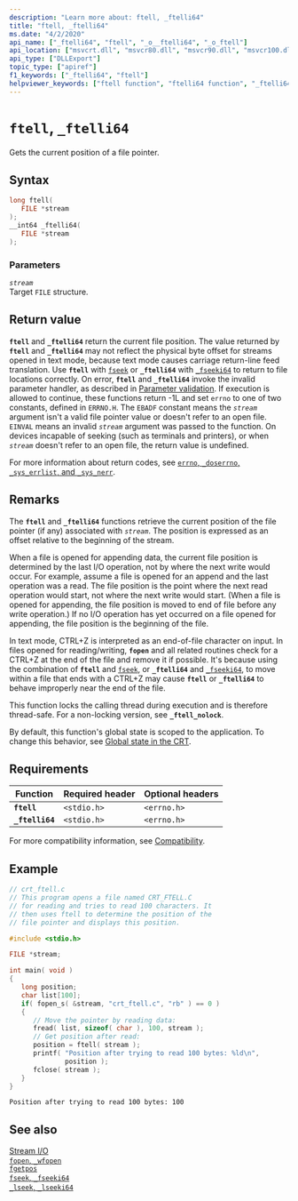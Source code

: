 ```yaml
---
description: "Learn more about: ftell, _ftelli64"
title: "ftell, _ftelli64"
ms.date: "4/2/2020"
api_name: ["_ftelli64", "ftell", "_o__ftelli64", "_o_ftell"]
api_location: ["msvcrt.dll", "msvcr80.dll", "msvcr90.dll", "msvcr100.dll", "msvcr100_clr0400.dll", "msvcr110.dll", "msvcr110_clr0400.dll", "msvcr120.dll", "msvcr120_clr0400.dll", "ucrtbase.dll", "api-ms-win-crt-stdio-l1-1-0.dll"]
api_type: ["DLLExport"]
topic_type: ["apiref"]
f1_keywords: ["_ftelli64", "ftell"]
helpviewer_keywords: ["ftell function", "ftelli64 function", "_ftelli64 function", "file pointers [C++], getting current position", "file pointers [C++]"]
---
```

# `ftell`, `_ftelli64`

Gets the current position of a file pointer.

## Syntax

```C
long ftell(
   FILE *stream
);
__int64 _ftelli64(
   FILE *stream
);
```

### Parameters

*`stream`*\
Target `FILE` structure.

## Return value

**`ftell`** and **`_ftelli64`** return the current file position. The value returned by **`ftell`** and **`_ftelli64`** may not reflect the physical byte offset for streams opened in text mode, because text mode causes carriage return-line feed translation. Use **`ftell`** with [`fseek`](fseek-fseeki64.md) or **`_ftelli64`** with [`_fseeki64`](fseek-fseeki64.md) to return to file locations correctly. On error, **`ftell`** and **`_ftelli64`** invoke the invalid parameter handler, as described in [Parameter validation](../parameter-validation.md). If execution is allowed to continue, these functions return -1L and set `errno` to one of two constants, defined in `ERRNO.H`. The `EBADF` constant means the *`stream`* argument isn't a valid file pointer value or doesn't refer to an open file. `EINVAL` means an invalid *`stream`* argument was passed to the function. On devices incapable of seeking (such as terminals and printers), or when *`stream`* doesn't refer to an open file, the return value is undefined.

For more information about return codes, see [`errno`, `_doserrno`, `_sys_errlist`, and `_sys_nerr`](../errno-doserrno-sys-errlist-and-sys-nerr.md).

## Remarks

The **`ftell`** and **`_ftelli64`** functions retrieve the current position of the file pointer (if any) associated with *`stream`*. The position is expressed as an offset relative to the beginning of the stream.

When a file is opened for appending data, the current file position is determined by the last I/O operation, not by where the next write would occur. For example, assume a file is opened for an append and the last operation was a read. The file position is the point where the next read operation would start, not where the next write would start. (When a file is opened for appending, the file position is moved to end of file before any write operation.) If no I/O operation has yet occurred on a file opened for appending, the file position is the beginning of the file.

In text mode, CTRL+Z is interpreted as an end-of-file character on input. In files opened for reading/writing, **`fopen`** and all related routines check for a CTRL+Z at the end of the file and remove it if possible. It's because using the combination of **`ftell`** and [`fseek`](fseek-fseeki64.md), or **`_ftelli64`** and [`_fseeki64`](fseek-fseeki64.md), to move within a file that ends with a CTRL+Z may cause **`ftell`** or **`_ftelli64`** to behave improperly near the end of the file.

This function locks the calling thread during execution and is therefore thread-safe. For a non-locking version, see **`_ftell_nolock`**.

By default, this function's global state is scoped to the application. To change this behavior, see [Global state in the CRT](../global-state.md).

## Requirements

| Function | Required header | Optional headers |
|---|---|---|
| **`ftell`** | `<stdio.h>` | `<errno.h>` |
| **`_ftelli64`** | `<stdio.h>` | `<errno.h>` |

For more compatibility information, see [Compatibility](../compatibility.md).

## Example

```C
// crt_ftell.c
// This program opens a file named CRT_FTELL.C
// for reading and tries to read 100 characters. It
// then uses ftell to determine the position of the
// file pointer and displays this position.

#include <stdio.h>

FILE *stream;

int main( void )
{
   long position;
   char list[100];
   if( fopen_s( &stream, "crt_ftell.c", "rb" ) == 0 )
   {
      // Move the pointer by reading data:
      fread( list, sizeof( char ), 100, stream );
      // Get position after read:
      position = ftell( stream );
      printf( "Position after trying to read 100 bytes: %ld\n",
              position );
      fclose( stream );
   }
}
```

```Output
Position after trying to read 100 bytes: 100
```

## See also

[Stream I/O](../stream-i-o.md)\
[`fopen`, `_wfopen`](fopen-wfopen.md)\
[`fgetpos`](fgetpos.md)\
[`fseek`, `_fseeki64`](fseek-fseeki64.md)\
[`_lseek`, `_lseeki64`](lseek-lseeki64.md)
